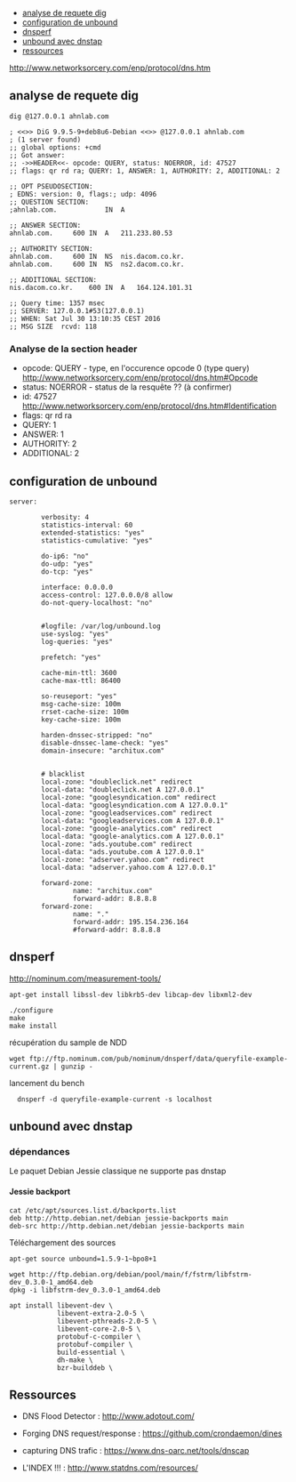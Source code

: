 * [analyse de requete dig](#analyse-de-requete-dig)
* [configuration de unbound](#configuration-de-unbound)
* [dnsperf](#dnsperf)
* [unbound avec dnstap](#unbound-avec-dnstap)
* [ressources](#ressources)

http://www.networksorcery.com/enp/protocol/dns.htm

## analyse de requete dig

```
dig @127.0.0.1 ahnlab.com

; <<>> DiG 9.9.5-9+deb8u6-Debian <<>> @127.0.0.1 ahnlab.com
; (1 server found)
;; global options: +cmd
;; Got answer:
;; ->>HEADER<<- opcode: QUERY, status: NOERROR, id: 47527
;; flags: qr rd ra; QUERY: 1, ANSWER: 1, AUTHORITY: 2, ADDITIONAL: 2

;; OPT PSEUDOSECTION:
; EDNS: version: 0, flags:; udp: 4096
;; QUESTION SECTION:
;ahnlab.com.			IN	A

;; ANSWER SECTION:
ahnlab.com.		600	IN	A	211.233.80.53

;; AUTHORITY SECTION:
ahnlab.com.		600	IN	NS	nis.dacom.co.kr.
ahnlab.com.		600	IN	NS	ns2.dacom.co.kr.

;; ADDITIONAL SECTION:
nis.dacom.co.kr.	600	IN	A	164.124.101.31

;; Query time: 1357 msec
;; SERVER: 127.0.0.1#53(127.0.0.1)
;; WHEN: Sat Jul 30 13:10:35 CEST 2016
;; MSG SIZE  rcvd: 118
```
### Analyse de la section header

* opcode: QUERY - type, en l'occurence opcode 0 (type query) http://www.networksorcery.com/enp/protocol/dns.htm#Opcode
* status: NOERROR - status de la resquête ?? (à confirmer)
* id: 47527 http://www.networksorcery.com/enp/protocol/dns.htm#Identification
* flags: qr rd ra
* QUERY: 1
* ANSWER: 1
* AUTHORITY: 2
* ADDITIONAL: 2

## configuration de unbound
```
server:

        verbosity: 4
        statistics-interval: 60
        extended-statistics: "yes"
        statistics-cumulative: "yes"

        do-ip6: "no"
        do-udp: "yes"
        do-tcp: "yes"

        interface: 0.0.0.0
        access-control: 127.0.0.0/8 allow
        do-not-query-localhost: "no"


        #logfile: /var/log/unbound.log
        use-syslog: "yes"
        log-queries: "yes"

        prefetch: "yes"

        cache-min-ttl: 3600
        cache-max-ttl: 86400

        so-reuseport: "yes"
        msg-cache-size: 100m
        rrset-cache-size: 100m
        key-cache-size: 100m

        harden-dnssec-stripped: "no"
        disable-dnssec-lame-check: "yes"
        domain-insecure: "architux.com"


        # blacklist
        local-zone: "doubleclick.net" redirect
        local-data: "doubleclick.net A 127.0.0.1"
        local-zone: "googlesyndication.com" redirect
        local-data: "googlesyndication.com A 127.0.0.1"
        local-zone: "googleadservices.com" redirect
        local-data: "googleadservices.com A 127.0.0.1"
        local-zone: "google-analytics.com" redirect
        local-data: "google-analytics.com A 127.0.0.1"
        local-zone: "ads.youtube.com" redirect
        local-data: "ads.youtube.com A 127.0.0.1"
        local-zone: "adserver.yahoo.com" redirect
        local-data: "adserver.yahoo.com A 127.0.0.1"

        forward-zone:
                name: "architux.com"
                forward-addr: 8.8.8.8
        forward-zone:
                name: "."
                forward-addr: 195.154.236.164
                #forward-addr: 8.8.8.8
```
## dnsperf

http://nominum.com/measurement-tools/

`apt-get install libssl-dev libkrb5-dev libcap-dev libxml2-dev`
```
./configure
make
make install
```

récupération du sample de NDD
```
wget ftp://ftp.nominum.com/pub/nominum/dnsperf/data/queryfile-example-current.gz | gunzip -

```

lancement du bench

```
  dnsperf -d queryfile-example-current -s localhost

```

## unbound avec dnstap


### dépendances

Le paquet Debian Jessie classique ne supporte pas dnstap

#### Jessie backport 
```
cat /etc/apt/sources.list.d/backports.list
deb http://http.debian.net/debian jessie-backports main
deb-src http://http.debian.net/debian jessie-backports main
```
Téléchargement des sources
```
apt-get source unbound=1.5.9-1~bpo8+1
```

```
wget http://ftp.debian.org/debian/pool/main/f/fstrm/libfstrm-dev_0.3.0-1_amd64.deb
dpkg -i libfstrm-dev_0.3.0-1_amd64.deb

apt install libevent-dev \
            libevent-extra-2.0-5 \
            libevent-pthreads-2.0-5 \
            libevent-core-2.0-5 \
            protobuf-c-compiler \
            protobuf-compiler \
            build-essential \
            dh-make \
            bzr-builddeb \
```

## Ressources

* DNS Flood Detector : http://www.adotout.com/
* Forging DNS request/response : https://github.com/crondaemon/dines
* capturing DNS trafic : https://www.dns-oarc.net/tools/dnscap

* L'INDEX !!! : http://www.statdns.com/resources/

